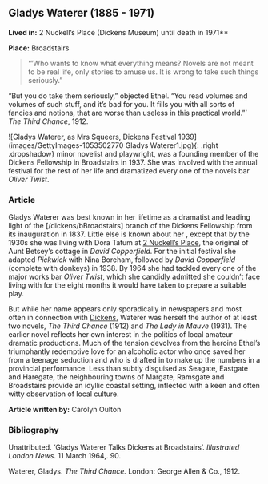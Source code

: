 <param ve-config style="article">

## Gladys Waterer (1885 - 1971)

**Lived in:** 2 Nuckell’s Place (Dickens Museum) until death in 1971**  

**Place:** Broadstairs

>‘”Who wants to know what everything means? Novels are not meant to be real life, only stories to amuse us. It is wrong to take such things seriously.” 

“But you do take them seriously,” objected Ethel. “You read volumes and volumes of such stuff, and it’s bad for you. It fills you with all sorts of fancies and notions, that are worse than useless in this practical world.”’  _The Third Chance_, 1912. 

![Gladys Waterer, as Mrs Squeers, Dickens Festival 1939](images/GettyImages-1053502770 Gladys Waterer1.jpg){: .right .dropshadow} minor novelist and playwright, was a founding member of the Dickens Fellowship in Broadstairs in 1937. She was involved with the annual festival for the rest of her life and dramatized every one of the novels bar _Oliver Twist_. 

### Article

Gladys Waterer was best known in her lifetime as a dramatist and leading light of the [/dickens/bBroadstairs] branch of the Dickens Fellowship from its inauguration in 1837. Little else is known about her , except that by the 1930s she was living with Dora Tatum at [2 Nuckell’s Place](/dickens/david-copperfield-nuckells-place), the original of Aunt Betsey’s cottage in _David Copperfield_. For the initial festival she adapted _Pickwick_ with Nina Boreham, followed by _David Copperfield_ (complete with donkeys) in 1938. By 1964 she had tackled every one of the major works bar _Oliver Twist_, which she candidly admitted she couldn’t face living with for the eight months it would have taken to prepare a suitable play. 

But while her name appears only sporadically in newspapers and most often in connection with [Dickens](/dickens/dickens-biography), Waterer was herself the author of at least two novels, _The Third Chance_ (1912) and _The Lady in Mauve_ (1931). The earlier novel reflects her own interest in the politics of local amateur dramatic productions. Much of the tension devolves from the heroine Ethel’s triumphantly redemptive love for an alcoholic actor who once saved her from a teenage seduction and who is drafted in to make up the numbers in a provincial performance. Less than subtly disguised as Seagate, Eastgate and Haregate, the neighbouring towns of Margate, Ramsgate and Broadstairs provide an idyllic coastal setting, inflected with a keen and often witty observation of local culture. 

**Article written by:** Carolyn Oulton

### Bibliography

Unattributed. ‘Gladys Waterer Talks Dickens at Broadstairs’. _Illustrated London News_. 11  March 1964,. 90. 

Waterer, Gladys. _The Third Chance._ London: George Allen & Co., 1912. 

 

 

 

 
<!--stackedit_data:
eyJoaXN0b3J5IjpbNzA2NjQyMDEwXX0=
-->